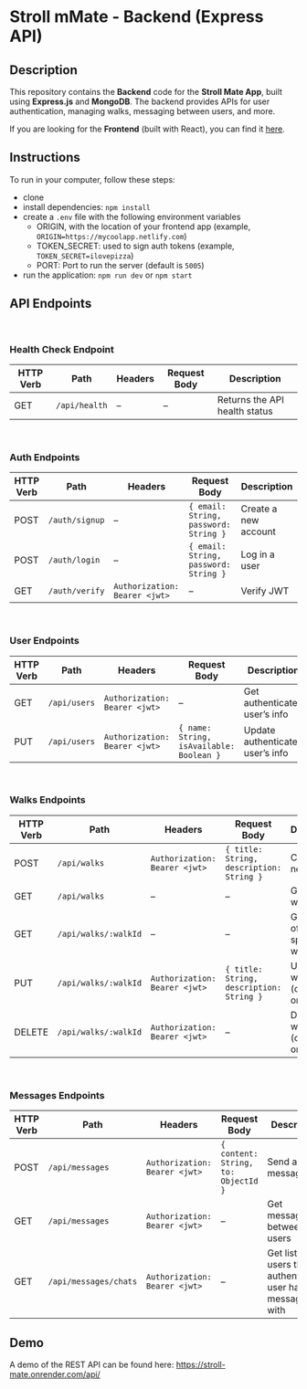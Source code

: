 # Stroll mMate - Backend (Express API)

## Description

This repository contains the **Backend** code for the **Stroll Mate App**, built using **Express.js** and **MongoDB**. The backend provides APIs for user authentication, managing walks, messaging between users, and more.

If you are looking for the **Frontend** (built with React), you can find it [here](https://github.com/samalaou/stroll-mate-frontend).


## Instructions

To run in your computer, follow these steps:
- clone 
- install dependencies: `npm install`
- create a `.env` file with the following environment variables
  - ORIGIN, with the location of your frontend app (example, `ORIGIN=https://mycoolapp.netlify.com`)
  - TOKEN_SECRET: used to sign auth tokens (example, `TOKEN_SECRET=ilovepizza`)
  - PORT: Port to run the server (default is `5005`)
- run the application: `npm run dev` or `npm start`

## API Endpoints

<br/>

### **Health Check Endpoint**

| HTTP Verb | Path         | Headers | Request Body | Description                     |
| --------- | ------------ | ------- | ------------ | ------------------------------- |
| GET       | `/api/health` | –       | –            | Returns the API health status    |

<br/>

### **Auth Endpoints**

| HTTP Verb | Path            | Headers                          | Request Body                             | Description             |
| --------- | --------------- | -------------------------------- | ---------------------------------------- | ----------------------- |
| POST      | `/auth/signup`   | –                                | `{ email: String, password: String }`    | Create a new account    |
| POST      | `/auth/login`    | –                                | `{ email: String, password: String }`    | Log in a user           |
| GET       | `/auth/verify`   | `Authorization: Bearer <jwt>`    | –                                        | Verify JWT              |

<br/>

### **User Endpoints**

| HTTP Verb | Path            | Headers                          | Request Body                             | Description             |
| --------- | --------------- | -------------------------------- | ---------------------------------------- | ----------------------- |
| GET       | `/api/users`     | `Authorization: Bearer <jwt>`    | –                                        | Get authenticated user’s info |
| PUT       | `/api/users`     | `Authorization: Bearer <jwt>`    | `{ name: String, isAvailable: Boolean }` | Update authenticated user’s info |

<br/>

### **Walks Endpoints**

| HTTP Verb | Path                  | Headers                          | Request Body                             | Description             |
| --------- | --------------------- | -------------------------------- | ---------------------------------------- | ----------------------- |
| POST      | `/api/walks`           | `Authorization: Bearer <jwt>`    | `{ title: String, description: String }` | Create a new walk        |
| GET       | `/api/walks`           | –                                | –                                        | Get all walks            |
| GET       | `/api/walks/:walkId`   | –                                | –                                        | Get details of a specific walk |
| PUT       | `/api/walks/:walkId`   | `Authorization: Bearer <jwt>`    | `{ title: String, description: String }` | Update a walk (owner only) |
| DELETE    | `/api/walks/:walkId`   | `Authorization: Bearer <jwt>`    | –                                        | Delete a walk (owner only) |

<br/>

### **Messages Endpoints**

| HTTP Verb | Path                  | Headers                          | Request Body                             | Description             |
| --------- | --------------------- | -------------------------------- | ---------------------------------------- | ----------------------- |
| POST      | `/api/messages`        | `Authorization: Bearer <jwt>`    | `{ content: String, to: ObjectId }`      | Send a message           |
| GET       | `/api/messages`        | `Authorization: Bearer <jwt>`    | –                                        | Get messages between two users |
| GET       | `/api/messages/chats`  | `Authorization: Bearer <jwt>`    | –                                        | Get list of users the authenticated user has messaged with |

## Demo

A demo of the REST API can be found here: https://stroll-mate.onrender.com/api/
